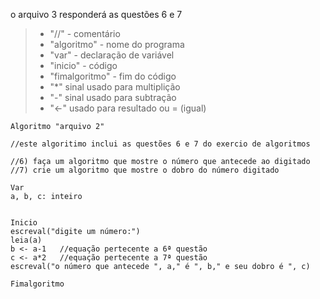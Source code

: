 o arquivo 3 responderá as questões 6 e 7
>- "//" - comentário
>- "algoritmo" - nome do programa
>- "var" - declaração de variável
>- "inicio" - código
>- "fimalgoritmo" - fim do código
>- "*" sinal usado para multiplição
>- "-" sinal usado para subtração
>-  "<-" usado para resultado ou = (igual)

    Algoritmo "arquivo 2"

    //este algoritimo inclui as questões 6 e 7 do exercio de algoritmos

    //6) faça um algoritmo que mostre o número que antecede ao digitado
    //7) crie um algoritmo que mostre o dobro do número digitado

    Var
    a, b, c: inteiro


    Inicio
    escreval("digite um número:")
    leia(a)
    b <- a-1   //equação pertecente a 6ª questão
    c <- a*2   //equação pertecente a 7ª questão
    escreval("o número que antecede ", a," é ", b," e seu dobro é ", c)

    Fimalgoritmo
